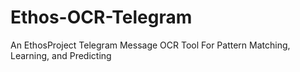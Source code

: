 # Ethos-OCR-Telegram
An EthosProject Telegram Message OCR Tool For Pattern Matching, Learning, and Predicting
